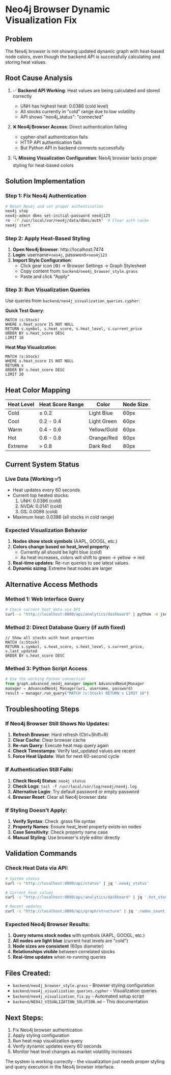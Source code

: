 # Neo4j Browser Dynamic Visualization Fix

## Problem
The Neo4j browser is not showing updated dynamic graph with heat-based node colors, even though the backend API is successfully calculating and storing heat values.

## Root Cause Analysis
1. ✅ **Backend API Working**: Heat values are being calculated and stored correctly
   - UNH has highest heat: 0.0386 (cold level)
   - All stocks currently in "cold" range due to low volatility
   - API shows "neo4j_status": "connected"

2. ❌ **Neo4j Browser Access**: Direct authentication failing 
   - cypher-shell authentication fails
   - HTTP API authentication fails
   - But Python API in backend connects successfully

3. 🔍 **Missing Visualization Configuration**: Neo4j browser lacks proper styling for heat-based colors

## Solution Implementation

### Step 1: Fix Neo4j Authentication
```bash
# Reset Neo4j and set proper authentication
neo4j stop
neo4j-admin dbms set-initial-password neo4j123
rm -rf /usr/local/var/neo4j/data/dbms/auth*  # Clear auth cache
neo4j start
```

### Step 2: Apply Heat-Based Styling
1. **Open Neo4j Browser**: http://localhost:7474
2. **Login**: username=`neo4j`, password=`neo4j123`
3. **Import Style Configuration**:
   - Click gear icon (⚙) → Browser Settings → Graph Stylesheet
   - Copy content from: `backend/neo4j_browser_style.grass`
   - Paste and click "Apply"

### Step 3: Run Visualization Queries
Use queries from `backend/neo4j_visualization_queries.cypher`:

**Quick Test Query**:
```cypher
MATCH (s:Stock)
WHERE s.heat_score IS NOT NULL
RETURN s.symbol, s.heat_score, s.heat_level, s.current_price
ORDER BY s.heat_score DESC
LIMIT 10
```

**Heat Map Visualization**:
```cypher
MATCH (s:Stock)
WHERE s.heat_score IS NOT NULL
RETURN s
ORDER BY s.heat_score DESC
LIMIT 20
```

## Heat Color Mapping

| Heat Level | Heat Score Range | Color | Node Size |
|------------|------------------|-------|-----------|
| Cold       | ≤ 0.2           | Light Blue | 60px |
| Cool       | 0.2 - 0.4       | Light Green | 60px |
| Warm       | 0.4 - 0.6       | Yellow/Gold | 60px |
| Hot        | 0.6 - 0.8       | Orange/Red | 60px |
| Extreme    | > 0.8           | Dark Red | 80px |

## Current System Status

### Live Data (Working ✅)
- Heat updates every 60 seconds
- Current top heated stocks:
  1. UNH: 0.0386 (cold)
  2. NVDA: 0.0141 (cold)  
  3. GS: 0.0098 (cold)
- Maximum heat: 0.0386 (all stocks in cold range)

### Expected Visualization Behavior
1. **Nodes show stock symbols** (AAPL, GOOGL, etc.)
2. **Colors change based on heat_level property**:
   - Currently all should be light blue (cold)
   - As heat increases, colors will shift to green → yellow → red
3. **Real-time updates**: Re-run queries to see latest values
4. **Dynamic sizing**: Extreme heat nodes are larger

## Alternative Access Methods

### Method 1: Web Interface Query
```bash
# Check current heat data via API
curl -s "http://localhost:8000/api/analytics/dashboard" | python -m json.tool
```

### Method 2: Direct Database Query (if auth fixed)
```cypher
// Show all stocks with heat properties
MATCH (s:Stock) 
RETURN s.symbol, s.heat_score, s.heat_level, s.current_price, s.last_updated
ORDER BY s.heat_score DESC
```

### Method 3: Python Script Access
```python
# Use the working Python connection
from graph.advanced_neo4j_manager import AdvancedNeo4jManager
manager = AdvancedNeo4j Manager(uri, username, password)
result = manager.run_query("MATCH (s:Stock) RETURN s LIMIT 10")
```

## Troubleshooting Steps

### If Neo4j Browser Still Shows No Updates:
1. **Refresh Browser**: Hard refresh (Ctrl+Shift+R)
2. **Clear Cache**: Clear browser cache
3. **Re-run Query**: Execute heat map query again
4. **Check Timestamps**: Verify last_updated values are recent
5. **Force Heat Update**: Wait for next 60-second cycle

### If Authentication Still Fails:
1. **Check Neo4j Status**: `neo4j status`
2. **Check Logs**: `tail -f /usr/local/var/log/neo4j/neo4j.log`
3. **Alternative Login**: Try default password or empty password
4. **Browser Reset**: Clear all Neo4j browser data

### If Styling Doesn't Apply:
1. **Verify Syntax**: Check .grass file syntax
2. **Property Names**: Ensure heat_level property exists on nodes
3. **Case Sensitivity**: Check property name case
4. **Manual Styling**: Use browser's style editor directly

## Validation Commands

### Check Heat Data via API:
```bash
# System status
curl -s "http://localhost:8000/api/status" | jq '.neo4j_status'

# Current heat values  
curl -s "http://localhost:8000/api/analytics/dashboard" | jq '.hot_stocks[0:5]'

# Recent updates
curl -s "http://localhost:8000/api/graph/structure" | jq '.nodes_count'
```

### Expected Neo4j Browser Results:
1. **Query returns stock nodes** with symbols (AAPL, GOOGL, etc.)
2. **All nodes are light blue** (current heat levels are "cold")  
3. **Node sizes are consistent** (60px diameter)
4. **Relationships visible** between correlated stocks
5. **Real-time updates** when re-running queries

## Files Created:
- `backend/neo4j_browser_style.grass` - Browser styling configuration
- `backend/neo4j_visualization_queries.cypher` - Visualization queries
- `backend/neo4j_visualization_fix.py` - Automated setup script
- `backend/NEO4J_VISUALIZATION_SOLUTION.md` - This documentation

## Next Steps:
1. Fix Neo4j browser authentication
2. Apply styling configuration
3. Run heat map visualization query
4. Verify dynamic updates every 60 seconds
5. Monitor heat level changes as market volatility increases

The system is working correctly - the visualization just needs proper styling and query execution in the Neo4j browser interface.
